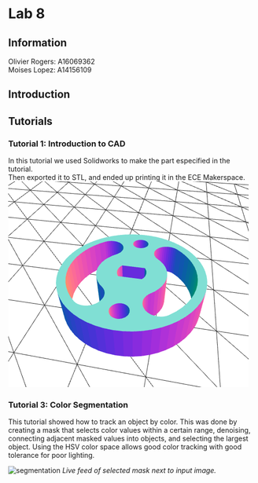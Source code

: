 # Lab 8
## Information
Olivier Rogers: A16069362  
Moises Lopez: A14156109
## Introduction


## Tutorials

### Tutorial 1: Introduction to CAD

In this tutorial we used Solidworks to make the part especified in the tutorial.  
Then exported it to STL, and ended up printing it in the ECE Makerspace.
![Motor Mount CAD](Images/motor_mount.png)

### Tutorial 3: Color Segmentation

This tutorial showed how to track an object by color. This was done by creating a mask that selects color values within a certain range, denoising, connecting adjacent masked values into objects, and selecting the largest object. Using the HSV color space allows good color tracking with good tolerance for poor lighting.    


![segmentation](Images/tutorial2_segmentation.gif)
*Live feed of selected mask next to input image.*